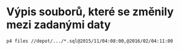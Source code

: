 # Výpis souborů, které se změnily mezi zadanými daty
`p4 files //depot/.../*.sql@2015/11/04:08:00,@2016/02/04:11:00`
